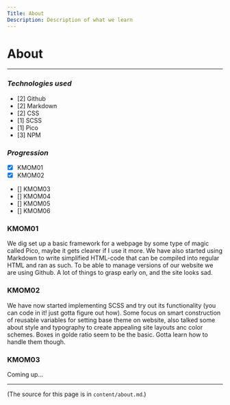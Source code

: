 ```yaml
---
Title: About
Description: Description of what we learn
---
```


# About
***

### _Technologies used_

- [2] Github
- [2] Markdown
- [2] CSS
- [1] SCSS
- [1] Pico
- [3] NPM

### _Progression_

- [x] KMOM01
- [x] KMOM02
- [] KMOM03
- [] KMOM04
- [] KMOM05
- [] KMOM06

### KMOM01
We dig set up a basic framework for a webpage by some type of magic called Pico, maybe it gets clearer if I use it more. We have also started using Markdown to write simplified HTML-code that can be compiled into regular HTML and ran as such. To be able to manage versions of our website we are using Github. A lot of things to grasp early on, and the site looks sad.

### KMOM02 
We have now started implementing SCSS and try out its functionality (you can code in it! just gotta figure out how). Some focus on smart construction of reusable variables for setting base theme on website, also talked some about style and typography to create appealing site layouts anc color schemes. Boxes in golde ratio seem to be the basic. Gotta learn how to handle them though.

### KMOM03
Coming up...

 
***
(The source for this page is in `content/about.md`.)
